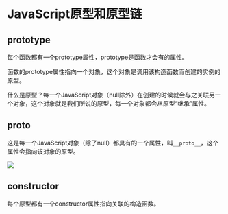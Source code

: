 # JavaScript原型和原型链 #
## prototype ##
每个函数都有一个prototype属性，prototype是函数才会有的属性。

函数的prototype属性指向一个对象，这个对象是调用该构造函数而创建的实例的原型。

什么是原型？每一个JavaScript对象（null除外）在创建的时候就会与之关联另一个对象，这个对象就是我们所说的原型，每一个对象都会从原型“继承”属性。

## __proto__ ##
这是每一个JavaScript对象（除了null）都具有的一个属性，叫`__proto__`，这个属性会指向该对象的原型。

![](https://i.imgur.com/G9IFkSu.png)

## constructor ##
每个原型都有一个constructor属性指向关联的构造函数。